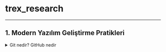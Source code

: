 # trex_research
***

## 1. Modern Yazılım Geliştirme Pratikleri

  <details>
  <summary>Git nedir? GitHub nedir</summary>
 
* 
  
* 
  
* 

*
 
